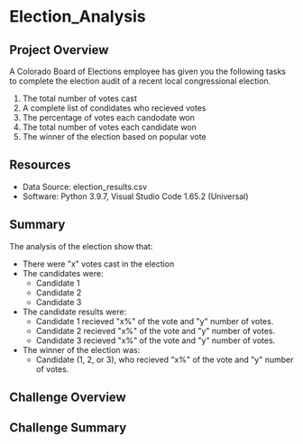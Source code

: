 # Election_Analysis

## Project Overview
A Colorado Board of Elections employee has given you the following tasks to complete the election audit of a recent local congressional election.

1. The total number of votes cast
2. A complete list of condidates who recieved votes
3. The percentage of votes each candodate won
4. The total number of votes each candidate won
5. The winner of the election based on popular vote

## Resources
- Data Source: election_results.csv
- Software: Python 3.9.7, Visual Studio Code 1.65.2 (Universal)

## Summary
The analysis of the election show that:
- There were "x" votes cast in the election
- The candidates were:
  - Candidate 1
  - Candidate 2
  - Candidate 3
- The candidate results were:
  - Candidate 1 recieved "x%" of the vote and "y" number of votes.
  - Candidate 2 recieved "x%" of the vote and "y" number of votes.
  - Candidate 3 recieved "x%" of the vote and "y" number of votes.
- The winner of the election was:
  - Candidate (1, 2, or 3), who recieved "x%" of the vote and "y" number of votes.

## Challenge Overview

## Challenge Summary
